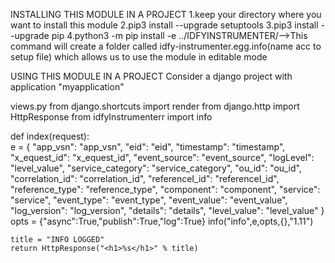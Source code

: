 INSTALLING THIS MODULE IN A PROJECT
1.keep your directory where you want to install this module
2.pip3 install --upgrade setuptools
3.pip3 install --upgrade pip
4.python3 -m pip install -e  ../IDFYINSTRUMENTER/-->This command will create a folder called idfy-instrumenter.egg.info(name acc to setup file) 
                                                  which allows us to use the module in editable mode


USING THIS MODULE IN A PROJECT
Consider a django project with application "myapplication"


views.py
from django.shortcuts import render
from django.http import HttpResponse
from idfyInstrumenterr import info


def index(request):  
    e = {
    "app_vsn": "app_vsn",
    "eid": "eid",
    "timestamp": "timestamp",
    "x_equest_id": "x_equest_id",
    "event_source": "event_source",
    "logLevel": "level_value",
    "service_category": "service_category",
    "ou_id": "ou_id",
    "correlation_id": "correlation_id",
    "referenceI_id": "referenceI_id",
    "reference_type": "reference_type",
    "component": "component",
    "service": "service",
    "event_type": "event_type",
    "event_value": "event_value",
    "log_version": "log_version",
    "details": "details",
    "level_value": "level_value"
    }
    opts = {"async":True,"publish":True,"log":True}
    info("info",e,opts,{},"1.11")
   

    title = "INFO LOGGED"
    return HttpResponse("<h1>%s</h1>" % title)








